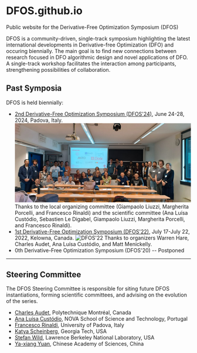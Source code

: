 DFOS.github.io
================
Public website for the Derivative-Free Optimization Symposium (DFOS)

DFOS is a community-driven, single-track symposium highlighting the latest international developments in Derivative-free Optimization (DFO) and occuring biennially. The main goal is to find new connections between research focused in DFO algorithmic design and novel applications of DFO. A single-track workshop facilitates the interaction among participants, strengthening possibilities of collaboration. 


Past Symposia
-----------------------------------------------------------------------------------------------------------------------------------------

DFOS is held biennially:

* [2nd Derivative-Free Optimization Symposium (DFOS'24)](https://sites.google.com/diag.uniroma1.it/dfos24/home), June 24-28, 2024, Padova, Italy.
![DFOS'24](images/1719575993882.jpg)
Thanks to the local organizing committee (Giampaolo Liuzzi, Margherita Porcelli, and Francesco Rinaldi) and the scientific committee  (Ana Luísa Custódio, Sebastien Le Digabel, Giampaolo Liuzzi, Margherita Porcelli, and Francesco Rinaldi).
* [1st Derivative-Free Optimization Symposium (DFOS'22)](https://www.birs.ca/events/2022/5-day-workshops/22w5199), July 17-July 22, 2022, Kelowna, Canada.
![DFOS'22](images/22w5199_1.jpg)
Thanks to organizers Warren Hare, Charles Audet, Ana Luísa Custódio, and Matt Menickelly.
* 0th Derivative-Free Optimization Symposium (DFOS'20) -- Postponed

---


Steering Committee
---------------------------------------------------------------------------------------------------------------------------------------------------------------------
The DFOS Steering Committee is responsible for siting future DFOS instantiations, forming scientific committees, and advising on the evolution of the series.

* [Charles Audet](https://www.gerad.ca/Charles.Audet/), Polytechnique Montréal, Canada
* [Ana Luísa Custódio](https://docentes.fct.unl.pt/algb/), NOVA School of Science and Technology, Portugal
* [Francesco Rinaldi](https://sites.google.com/view/francescorinaldi), University of Padova, Italy
* [Katya Scheinberg](https://sites.gatech.edu/katya-scheinberg/), Georgia Tech, USA
* [Stefan Wild](https://wildsm.github.io/), Lawrence Berkeley National Laboratory, USA
* [Ya-xiang Yuan](https://lsec.cc.ac.cn/~yyx/), Chinese Academy of Sciences, China
